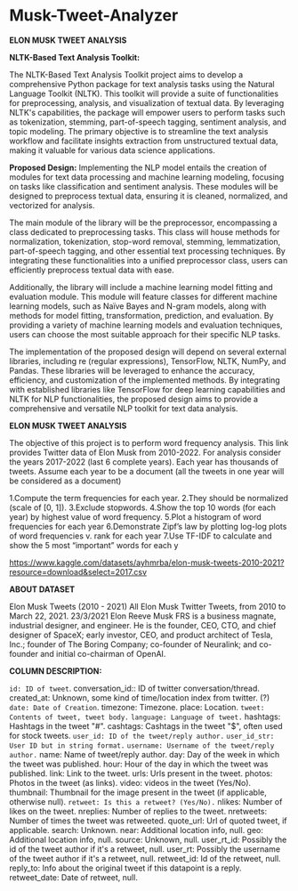 # Musk-Tweet-Analyzer
__ELON MUSK TWEET ANALYSIS__

__NLTK-Based Text Analysis Toolkit:__

The NLTK-Based Text Analysis Toolkit project aims to develop a comprehensive Python package for text analysis tasks using the Natural Language Toolkit (NLTK). This toolkit will provide a suite of functionalities for preprocessing, analysis, and visualization of textual data. By leveraging NLTK's capabilities, the package will empower users to perform tasks such as tokenization, stemming, part-of-speech tagging, sentiment analysis, and topic modeling. The primary objective is to streamline the text analysis workflow and facilitate insights extraction from unstructured textual data, making it valuable for various data science applications.

__Proposed Design:__
Implementing the NLP model entails the creation of modules for text data processing and machine learning modeling, focusing on tasks like classification and sentiment analysis. These modules will be designed to preprocess textual data, ensuring it is cleaned, normalized, and vectorized for analysis.

The main module of the library will be the preprocessor, encompassing a class dedicated to preprocessing tasks. This class will house methods for normalization, tokenization, stop-word removal, stemming, lemmatization, part-of-speech tagging, and other essential text processing techniques. By integrating these functionalities into a unified preprocessor class, users can efficiently preprocess textual data with ease.

Additionally, the library will include a machine learning model fitting and evaluation module. This module will feature classes for different machine learning models, such as Naïve Bayes and N-gram models, along with methods for model fitting, transformation, prediction, and evaluation. By providing a variety of machine learning models and evaluation techniques, users can choose the most suitable approach for their specific NLP tasks.

The implementation of the proposed design will depend on several external libraries, including re (regular expressions), TensorFlow, NLTK, NumPy, and Pandas. These libraries will be leveraged to enhance the accuracy, efficiency, and customization of the implemented methods. By integrating with established libraries like TensorFlow for deep learning capabilities and NLTK for NLP functionalities, the proposed design aims to provide a comprehensive and versatile NLP toolkit for text data analysis.

__ELON MUSK TWEET ANALYSIS__

The objective of this project is to perform word frequency analysis. This link provides Twitter data of Elon Musk from 2010-2022. For analysis consider the years 2017-2022 (last 6 complete years). Each year has thousands of tweets. Assume each year to be a document (all the tweets in one year will be considered as a document)

1.Compute the term frequencies for each year.
2.They should be normalized (scale of [0, 1]).
3.Exclude stopwords.
4.Show the top 10 words (for each year) by highest value of word frequency.
5.Plot a histogram of word frequencies for each year
6.Demonstrate Zipf’s law by plotting log-log plots of word frequencies v. rank for each year
7.Use TF-IDF to calculate and show the 5 most “important” words for each y

https://www.kaggle.com/datasets/ayhmrba/elon-musk-tweets-2010-2021?resource=download&select=2017.csv

__ABOUT DATASET__

Elon Musk Tweets (2010 - 2021) All Elon Musk Twitter Tweets, from 2010 to March 22, 2021. 23/3/2021 Elon Reeve Musk FRS is a business magnate, industrial designer, and engineer. He is the founder, CEO, CTO, and chief designer of SpaceX; early investor, CEO, and product architect of Tesla, Inc.; founder of The Boring Company; co-founder of Neuralink; and co-founder and initial co-chairman of OpenAI.

__COLUMN DESCRIPTION:__

`id: ID of tweet`.
conversation_id:: ID of twitter conversation/thread.
created_at: Unknown, some kind of time/location index from twitter. (?)
`date: Date of Creation`.
timezone: Timezone.
place: Location.
`tweet: Contents of tweet, tweet body.`
`language: Language of tweet.`
hashtags: Hashtags in the tweet "#".
cashtags: Cashtags in the tweet "$", often used for stock tweets.
`user_id: ID of the tweet/reply author.`
`user_id_str: User ID but in string format.`
`username: Username of the tweet/reply author.`
 name: Name of tweet/reply author.
day: Day of the week in which the tweet was published.
hour: Hour of the day in which the tweet was published.
link: Link to the tweet.
urls: Urls present in the tweet.
photos: Photos in the tweet (as links).
video: videos in the tweet (Yes/No).
thumbnail: Thumbnail for the image present in the tweet (if applicable, otherwise null).
`retweet: Is this a retweet? (Yes/No).`
 nlikes: Number of likes on the tweet.
nreplies: Number of replies to the tweet.
nretweets: Number of times the tweet was retweeted.
quote_url: Url of quoted tweet, if applicable.
search: Unknown.
near: Additional location info, null.
geo: Additional location info, null.
source: Unknown, null.
user_rt_id: Possibly the id of the tweet author if it's a retweet, null.
user_rt: Possibly the username of the tweet author if it's a retweet, null.
retweet_id: Id of the retweet, null.
reply_to: Info about the original tweet if this datapoint is a reply.
retweet_date: Date of retweet, null.
